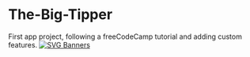 # The-Big-Tipper
First app project, following a freeCodeCamp tutorial and adding custom features. 
[![SVG Banners](https://svg-banners.vercel.app/api?type=origin&text1=The%20Big%20Tipper&width=800&height=200)](https://github.com/Akshay090/svg-banners)
